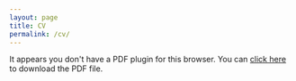 ```yaml
---
layout: page
title: CV
permalink: /cv/
---
```


<object data="/assets/cv.pdf" type="application/pdf" width="100%" height="600px">
    <p>It appears you don't have a PDF plugin for this browser. You can
    <a href="/assets/cv.pdf">click here</a> to download the PDF file.</p>
</object>

